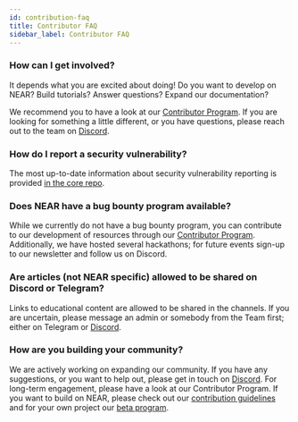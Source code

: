 ```yaml
---
id: contribution-faq
title: Contributor FAQ
sidebar_label: Contributor FAQ
---
```


### How can I get involved?
It depends what you are excited about doing! Do you want to develop on NEAR? Build tutorials? Answer questions? Expand our documentation? 

We recommend you to have a look at our [Contributor Program](https://nearprotocol.com/contributor/). If you are looking for something a little different, or you have questions, please reach out to the team on [Discord](http://near.chat/).


### How do I report a security vulnerability?
The most up-to-date information about security vulnerability reporting is provided [in the core repo](https://github.com/nearprotocol/nearcore/blob/master/SECURITY.md). 

### Does NEAR have a bug bounty program available?
While we currently do not have a bug bounty program, you can contribute to our development of resources through our [Contributor Program](https://nearprotocol.com/contributor/). Additionally, we have hosted several hackathons; for future events sign-up to our newsletter and follow us on Discord.

### Are articles (not NEAR specific) allowed to be shared on Discord or Telegram?
Links to educational content are allowed to be shared in the channels. If you are uncertain, please message an admin or somebody from the Team first; either on Telegram or [Discord](http://near.chat/).

### How are you building your community?
We are actively working on expanding our community. If you have any suggestions, or you want to help out, please get in touch on [Discord](http://near.chat/). For long-term engagement, please have a look at our Contributor Program. If you want to build on NEAR, please check out our [contribution guidelines](/docs/contribution/nearcore) and for your own project our [beta program](https://nearprotocol.com/beta).
